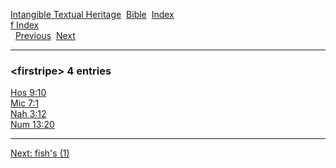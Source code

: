[Intangible Textual Heritage](../../index)  [Bible](../index) 
[Index](index)   
[f Index](_f_)  
  [Previous](c04269)  [Next](c04271) 

------------------------------------------------------------------------

### &lt;firstripe&gt; 4 entries

[Hos 9:10](../kjv/hos009.htm#010)  
[Mic 7:1](../kjv/mic007.htm#001)  
[Nah 3:12](../kjv/nah003.htm#012)  
[Num 13:20](../kjv/num013.htm#020)  

------------------------------------------------------------------------

[Next: fish's (1)](c04271)
